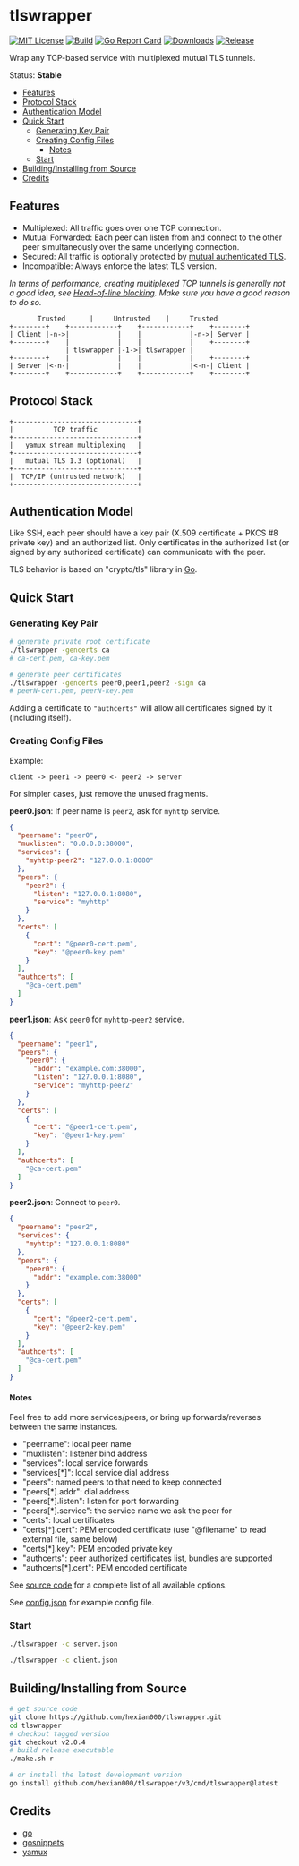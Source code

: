 # tlswrapper

[![MIT License](https://img.shields.io/github/license/hexian000/tlswrapper)](https://github.com/hexian000/tlswrapper/blob/master/LICENSE)
[![Build](https://github.com/hexian000/tlswrapper/actions/workflows/build.yaml/badge.svg)](https://github.com/hexian000/tlswrapper/actions/workflows/build.yaml)
[![Go Report Card](https://goreportcard.com/badge/github.com/hexian000/tlswrapper/v3)](https://goreportcard.com/report/github.com/hexian000/tlswrapper/v3)
[![Downloads](https://img.shields.io/github/downloads/hexian000/tlswrapper/total.svg)](https://github.com/hexian000/tlswrapper/releases)
[![Release](https://img.shields.io/github/release/hexian000/tlswrapper.svg?style=flat)](https://github.com/hexian000/tlswrapper/releases)

Wrap any TCP-based service with multiplexed mutual TLS tunnels.

Status: **Stable**

- [Features](#features)
- [Protocol Stack](#protocol-stack)
- [Authentication Model](#authentication-model)
- [Quick Start](#quick-start)
  - [Generating Key Pair](#generating-key-pair)
  - [Creating Config Files](#creating-config-files)
    - [Notes](#notes)
  - [Start](#start)
- [Building/Installing from Source](#buildinginstalling-from-source)
- [Credits](#credits)

## Features

- Multiplexed: All traffic goes over one TCP connection.
- Mutual Forwarded: Each peer can listen from and connect to the other peer simultaneously over the same underlying connection.
- Secured: All traffic is optionally protected by [mutual authenticated TLS](https://en.wikipedia.org/wiki/Mutual_authentication#mTLS).
- Incompatible: Always enforce the latest TLS version.

*In terms of performance, creating multiplexed TCP tunnels is generally not a good idea, see [Head-of-line blocking](https://en.wikipedia.org/wiki/Head-of-line_blocking). Make sure you have a good reason to do so.*

```
       Trusted      |     Untrusted    |     Trusted
+--------+    +------------+    +------------+    +--------+
| Client |-n->|            |    |            |-n->| Server |
+--------+    |            |    |            |    +--------+
              | tlswrapper |-1->| tlswrapper |
+--------+    |            |    |            |    +--------+
| Server |<-n-|            |    |            |<-n-| Client |
+--------+    +------------+    +------------+    +--------+
```

## Protocol Stack

```
+-------------------------------+
|          TCP traffic          |
+-------------------------------+
|   yamux stream multiplexing   |
+-------------------------------+
|   mutual TLS 1.3 (optional)   |
+-------------------------------+
|  TCP/IP (untrusted network)   |
+-------------------------------+
```

## Authentication Model

Like SSH, each peer should have a key pair (X.509 certificate + PKCS #8 private key) and an authorized list. Only certificates in the authorized list (or signed by any authorized certificate) can communicate with the peer.

TLS behavior is based on "crypto/tls" library in [Go](https://github.com/golang/go).

## Quick Start

### Generating Key Pair

```sh
# generate private root certificate
./tlswrapper -gencerts ca
# ca-cert.pem, ca-key.pem

# generate peer certificates
./tlswrapper -gencerts peer0,peer1,peer2 -sign ca
# peerN-cert.pem, peerN-key.pem
```

Adding a certificate to `"authcerts"` will allow all certificates signed by it (including itself).

### Creating Config Files

Example:

`client -> peer1 -> peer0 <- peer2 -> server`

For simpler cases, just remove the unused fragments.

**peer0.json**: If peer name is `peer2`, ask for `myhttp` service.

```json
{
  "peername": "peer0",
  "muxlisten": "0.0.0.0:38000",
  "services": {
    "myhttp-peer2": "127.0.0.1:8080"
  },
  "peers": {
    "peer2": {
      "listen": "127.0.0.1:8080",
      "service": "myhttp"
    }
  },
  "certs": [
    {
      "cert": "@peer0-cert.pem",
      "key": "@peer0-key.pem"
    }
  ],
  "authcerts": [
    "@ca-cert.pem"
  ]
}
```

**peer1.json**: Ask `peer0` for `myhttp-peer2` service.

```json
{
  "peername": "peer1",
  "peers": {
    "peer0": {
      "addr": "example.com:38000",
      "listen": "127.0.0.1:8080",
      "service": "myhttp-peer2"
    }
  },
  "certs": [
    {
      "cert": "@peer1-cert.pem",
      "key": "@peer1-key.pem"
    }
  ],
  "authcerts": [
    "@ca-cert.pem"
  ]
}
```

**peer2.json**: Connect to `peer0`.

```json
{
  "peername": "peer2",
  "services": {
    "myhttp": "127.0.0.1:8080"
  },
  "peers": {
    "peer0": {
      "addr": "example.com:38000"
    }
  },
  "certs": [
    {
      "cert": "@peer2-cert.pem",
      "key": "@peer2-key.pem"
    }
  ],
  "authcerts": [
    "@ca-cert.pem"
  ]
}
```

#### Notes

Feel free to add more services/peers, or bring up forwards/reverses between the same instances.

- "peername": local peer name
- "muxlisten": listener bind address
- "services": local service forwards
- "services[\*]": local service dial address
- "peers": named peers to that need to keep connected
- "peers[\*].addr": dial address
- "peers[\*].listen": listen for port forwarding
- "peers[\*].service": the service name we ask the peer for
- "certs": local certificates
- "certs[\*].cert": PEM encoded certificate (use "@filename" to read external file, same below)
- "certs[\*].key": PEM encoded private key
- "authcerts": peer authorized certificates list, bundles are supported
- "authcerts[\*].cert": PEM encoded certificate

See [source code](v3/config.go) for a complete list of all available options.

See [config.json](config.json) for example config file.

### Start

```sh
./tlswrapper -c server.json

./tlswrapper -c client.json
```

## Building/Installing from Source

```sh
# get source code
git clone https://github.com/hexian000/tlswrapper.git
cd tlswrapper
# checkout tagged version
git checkout v2.0.4
# build release executable
./make.sh r

# or install the latest development version
go install github.com/hexian000/tlswrapper/v3/cmd/tlswrapper@latest
```

## Credits

- [go](https://github.com/golang/go)
- [gosnippets](https://github.com/hexian000/gosnippets)
- [yamux](https://github.com/hashicorp/yamux)
